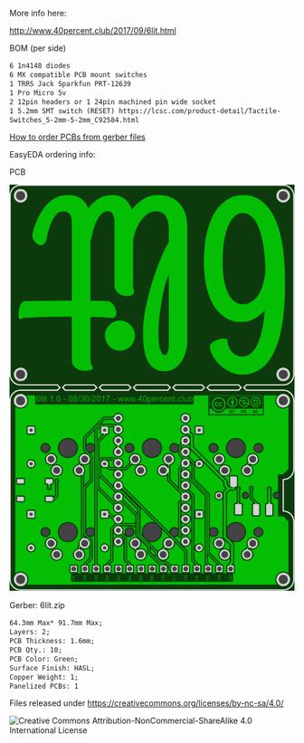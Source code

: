 More info here:

http://www.40percent.club/2017/09/6lit.html

BOM (per side)

    6 1n4148 diodes
    6 MX compatible PCB mount switches
    1 TRRS Jack Sparkfun PRT-12639
    1 Pro Micro 5v
    2 12pin headers or 1 24pin machined pin wide socket
    1 5.2mm SMT switch (RESET) https://lcsc.com/product-detail/Tactile-Switches_5-2mm-5-2mm_C92584.html

[How to order PCBs from gerber files](http://www.40percent.club/2017/03/ordering-pcb.html)

EasyEDA ordering info:

PCB

![6lit](6lit.png)

Gerber: 6lit.zip


    64.3mm Max* 91.7mm Max;
    Layers: 2;
    PCB Thickness: 1.6mm;
    PCB Qty.: 10;
    PCB Color: Green;
    Surface Finish: HASL;
    Copper Weight: 1;
    Panelized PCBs: 1


Files released under https://creativecommons.org/licenses/by-nc-sa/4.0/

![Creative Commons Attribution-NonCommercial-ShareAlike 4.0 International License](https://i.creativecommons.org/l/by-nc-sa/4.0/88x31.png)
